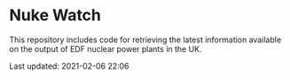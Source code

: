 # Nuke Watch

This repository includes code for retrieving the latest information available on the output of EDF nuclear power plants in the UK.

Last updated: 2021-02-06 22:06